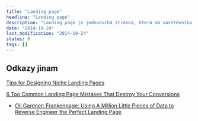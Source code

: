```yaml
---
title: "Landing page"
headline: "Landing page"
description: "Landing page je jednoduchá stránka, která má návštěvníka přimět k nějaké akci."
date: "2014-10-24"
last_modification: "2014-10-24"
status: 0
tags: []
---
```


## Odkazy jinam

[Tips for Designing Niche Landing Pages](http://webdesign.tutsplus.com/articles/tips-for-designing-niche-landing-pages--cms-22472)

[6 Too Common Landing Page Mistakes That Destroy Your Conversions](http://blog.usabilitytools.com/common-landing-page-mistakes/)
  
  - [Oli Gardner: Frankenpage: Using A Million Little Pieces of Data to Reverse Engineer the Perfect Landing Page](http://oligardner.com/docs/mktfest2015.pdf)